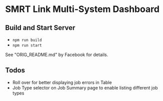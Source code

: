 # SMRT Link Multi-System Dashboard

## Build and Start Server

- `npm run build`
- `npm run start`

See "ORIG_README.md" by Facebook for details. 

## Todos

- Roll over for better displaying job errors in Table
- Job Type selector on Job Summary page to enable listing different job types
